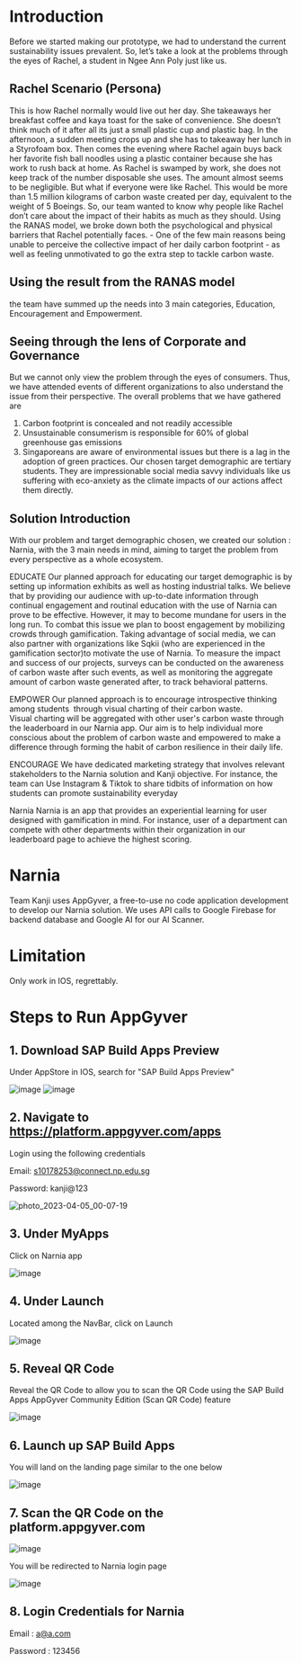 # Introduction
Before we started making our prototype, we had to understand the current sustainability issues prevalent. So, let’s take a look at the problems through the eyes of Rachel, a student in Ngee Ann Poly just like us. 

## Rachel Scenario (Persona)
This is how Rachel normally would live out her day. She takeaways her breakfast coffee and kaya toast for the sake of convenience. She doesn’t think much of it after all its just a small plastic cup and plastic bag. In the afternoon, a sudden meeting crops up and she has to takeaway her lunch in a Styrofoam box. Then comes the evening where Rachel again buys back her favorite fish ball noodles using a plastic container because she has work to rush back at home.
As Rachel is swamped by work, she does not keep track of the number disposable she uses. The amount almost seems to be negligible. But what if everyone were like Rachel. This would be more than 1.5 million kilograms of carbon waste created per day, equivalent to the weight of 5 Boeings. 
So, our team wanted to know why people like Rachel don’t care about the impact of their habits as much as they should. Using the RANAS model, we broke down both the psychological and physical barriers that Rachel potentially faces. 
    -	One of the few main reasons being unable to perceive the collective impact of her daily carbon footprint
    -	as well as feeling unmotivated to go the extra step to tackle carbon waste. 
    
## Using the result from the RANAS model
the team have summed up the needs into 3 main categories, Education, Encouragement and Empowerment. 

## Seeing through the lens of Corporate and Governance
But we cannot only view the problem through the eyes of consumers. Thus, we have attended events of different organizations to also understand the issue from their perspective. The overall problems that we have gathered are 
1.	Carbon footprint is concealed and not readily accessible
2.	Unsustainable consumerism is responsible for 60% of global greenhouse gas emissions 
3.	Singaporeans are aware of environmental issues but there is a lag in the adoption of green practices. 
Our chosen target demographic are tertiary students. They are impressionable social media savvy individuals like us suffering with eco-anxiety as the climate impacts of our actions affect them directly. 


## Solution Introduction
With our problem and target demographic chosen, we created our solution : Narnia, with the 3 main needs in mind, aiming to target the problem from every perspective as a whole ecosystem. 

EDUCATE
Our planned approach for educating our target demographic is by setting up information exhibits as well as hosting industrial talks. We believe that by providing our audience with up-to-date information through continual engagement and routinal education with the use of Narnia can prove to be effective. 
However, it may to become mundane for users in the long run. To combat this issue we plan to boost engagement by mobilizing crowds through gamification. Taking advantage of social media, we can also partner with organizations like Sqkii  (who are experienced in the gamification sector)to motivate the use of Narnia.
To measure the impact and success of our projects, surveys can be conducted on the awareness of carbon waste after such events, as well as monitoring the aggregate amount of carbon waste generated after, to track behavioral patterns. 

EMPOWER
Our planned approach is to encourage introspective thinking among students  through visual charting of their carbon waste. Visual charting will be aggregated with other user's carbon waste through the leaderboard in our Narnia app. Our aim is to help individual more conscious about the problem of carbon waste and empowered to make a difference through forming the habit of carbon resilience in their daily life. 

ENCOURAGE
We have dedicated marketing strategy that involves relevant stakeholders to the Narnia solution and Kanji objective. For instance, the team can Use Instagram & Tiktok to share tidbits of information on how students can promote sustainability everyday

Narnia
Narnia is an app that provides an experiential learning for user designed with gamification in mind. For instance, user of a department can compete with other departments within their organization in our leaderboard page to achieve the highest scoring.


# Narnia
Team Kanji uses AppGyver, a free-to-use no code application development to develop our Narnia solution. We uses API calls to Google Firebase for backend database and Google AI for our AI Scanner.

# Limitation 
Only work in IOS, regrettably.

# Steps to Run AppGyver

## 1. Download SAP Build Apps Preview
Under AppStore in IOS, search for "SAP Build Apps Preview"


![image](https://user-images.githubusercontent.com/41318224/229862700-aa4ed951-efb2-4cc3-a521-3971a62e5751.png)
![image](https://user-images.githubusercontent.com/41318224/229862872-5267ba82-8bcb-4d07-8fc6-0d94e08645ff.png)

## 2. Navigate to https://platform.appgyver.com/apps
Login using the following credentials


Email: s10178253@connect.np.edu.sg


Password: kanji@123


![photo_2023-04-05_00-07-19](https://user-images.githubusercontent.com/41318224/229863210-d991b688-189e-4d1f-82cd-51f13866858b.jpg)

## 3. Under MyApps
Click on Narnia app


![image](https://user-images.githubusercontent.com/41318224/229864143-3f89db4b-cd71-4bce-a2f6-ab9a0d83039b.png)

## 4. Under Launch
Located among the NavBar, click on Launch 


![image](https://user-images.githubusercontent.com/41318224/229864405-a17142fc-7487-429b-915b-5d0b8b357450.png)

## 5. Reveal QR Code
Reveal the QR Code to allow you to scan the QR Code using the SAP Build Apps AppGyver Community Edition (Scan QR Code) feature


![image](https://user-images.githubusercontent.com/41318224/229864689-a8cbcfcc-ed79-4fb9-8642-d534463dda76.png)

## 6. Launch up SAP Build Apps
You will land on the landing page similar to the one below


![image](https://user-images.githubusercontent.com/41318224/229865174-fc757f4e-9f53-4473-bcdd-515badce5c13.png)

## 7. Scan the QR Code on the platform.appgyver.com
![image](https://user-images.githubusercontent.com/41318224/229865626-d9583d4d-c256-44d0-9614-092e04df1e72.png)


You will be redirected to Narnia login page


![image](https://user-images.githubusercontent.com/41318224/229865677-b4ed9651-fde2-4e98-abeb-7cdaf6bc2c17.png)

## 8. Login Credentials for Narnia
Email : a@a.com


Password : 123456


